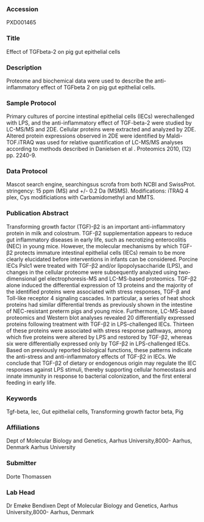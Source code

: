 ### Accession
PXD001465

### Title
Effect of TGFbeta-2 on pig gut epithelial cells

### Description
Proteome and biochemical data were used to describe the anti-inflammatory effect of TGFbeta 2 on pig gut epithelial cells.

### Sample Protocol
Primary cultures of porcine intestinal epithelial cells (IECs) werechallenged with LPS, and the anti-inflammatory effect of TGF-beta-2 were studied by LC-MS/MS and 2DE. Cellular proteins were extracted and analyzed by 2DE. Altered protein expressions observed in 2DE were identified by Maldi-TOF.iTRAQ was used for relative quantification of LC-MS/MS analyses according to methods described in Danielsen et al . Proteomics 2010, (12) pp. 2240-9.

### Data Protocol
Mascot search engine, searchingsus scrofa from both  NCBI and SwissProt. stringency: 15 ppm (MS) and +/- 0.2 Da (MSMS). Modifications: iTRAQ 4 plex, Cys modificiations with Carbamidomethyl and MMTS.

### Publication Abstract
Transforming growth factor (TGF)-&#x3b2;2 is an important anti-inflammatory protein in milk and colostrum. TGF-&#x3b2;2 supplementation appears to reduce gut inflammatory diseases in early life, such as necrotizing enterocolitis (NEC) in young mice. However, the molecular mechanisms by which TGF-&#x3b2;2 protects immature intestinal epithelial cells (IECs) remain to be more clearly elucidated before interventions in infants can be considered. Porcine IECs PsIc1 were treated with TGF-&#x3b2;2 and/or lipopolysaccharide (LPS), and changes in the cellular proteome were subsequently analyzed using two-dimensional gel electrophoresis-MS and LC-MS-based proteomics. TGF-&#x3b2;2 alone induced the differential expression of 13 proteins and the majority of the identified proteins were associated with stress responses, TGF-&#x3b2; and Toll-like receptor 4 signaling cascades. In particular, a series of heat shock proteins had similar differential trends as previously shown in the intestine of NEC-resistant preterm pigs and young mice. Furthermore, LC-MS-based proteomics and Western blot analyses revealed 20 differentially expressed proteins following treatment with TGF-&#x3b2;2 in LPS-challenged IECs. Thirteen of these proteins were associated with stress response pathways, among which five proteins were altered by LPS and restored by TGF-&#x3b2;2, whereas six were differentially expressed only by TGF-&#x3b2;2 in LPS-challenged IECs. Based on previously reported biological functions, these patterns indicate the anti-stress and anti-inflammatory effects of TGF-&#x3b2;2 in IECs. We conclude that TGF-&#x3b2;2 of dietary or endogenous origin may regulate the IEC responses against LPS stimuli, thereby supporting cellular homeostasis and innate immunity in response to bacterial colonization, and the first enteral feeding in early life.

### Keywords
Tgf-beta, Iec, Gut epithelial cells, Transforming growth factor beta, Pig

### Affiliations
Dept of Molecular Biology and Genetics, Aarhus University,8000- Aarhus, Denmark
Aarhus University

### Submitter
Dorte Thomassen

### Lab Head
Dr Emøke Bendixen
Dept of Molecular Biology and Genetics, Aarhus University,8000- Aarhus, Denmark


